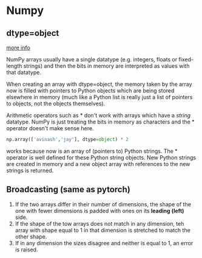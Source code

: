 # Numpy

## dtype=object
[more info](https://stackoverflow.com/questions/29877508/what-does-dtype-object-mean-while-creating-a-numpy-array)

NumPy arrays usually have a single datatype (e.g. integers, floats or fixed-length strings) and then
the bits in memory are interpreted as values with that datatype.

When creating an array with dtype=object, the memory taken by the array now is filled with pointers to Python objects
which are being stored elsewhere in memory (much like a Python list is really just a list of pointers to objects, not the objects themselves).

Arithmetic operators such as * don't work with arrays which have a _string_ datatype.
NumPy is just treating the bits in memory as characters and the * operator doesn't make sense here.

```python
np.array(['avinash','jay'], dtype=object) * 2
```

works because now is an array of (pointers to) Python strings. The * operator is well defined for these Python string objects.
New Python strings are created in memory and a new object array with references to the new strings is returned.

## Broadcasting (same as pytorch)
1. If the two arrays differ in their number of dimensions, the shape of the one with fewer dimensions is padded with ones on its **leading (left)** side.
2. If the shape of the tow arrays does not match in any dimension, teh array with shape equal to 1 in that dimension is stretched to match the other shape.
3. If in any dimension the sizes disagree and neither is equal to 1, an error is raised.
